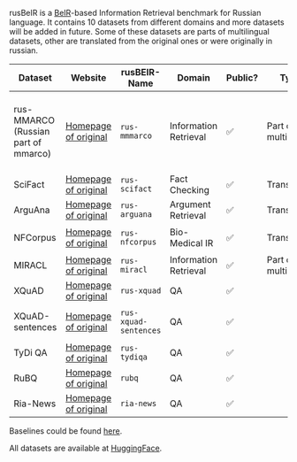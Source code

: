 rusBeIR is a [BeIR](https://github.com/beir-cellar/beir)-based Information Retrieval benchmark for Russian language.
It contains 10 datasets from different domains and more datasets will be added in future. Some of these datasets are parts of multilingual datasets, other are translated from the original ones or were originally in russian. 

 Dataset   | Website | rusBEIR-Name | Domain | Public? | Type | Splits | Queries  | Corpus | Download | 
| -------- | -----| ---------| ------- | --------- |----------- | ----------- | ----------- |----------- | ------------------ |
| rus-MMARCO <br> (Russian part of mmarco) | [Homepage of original](https://huggingface.co/datasets/unicamp-dl/mmarco)| ``rus-mmmarco`` | Information Retrieval |✅ | Part of multilingual |``train``<br>``dev``|  6,980   |  8.84M     | [rus-mmarco-google](https://huggingface.co/datasets/kngrg/rus-mmarco-google) <br> <br> [rus-mmarco-helsinki](https://huggingface.co/datasets/kngrg/rus-mmarco-helsinki) |
| SciFact| [Homepage of original](https://github.com/allenai/scifact) | ``rus-scifact``| Fact Checking| ✅ | Translated |``train``<br>``test``|  300     |  5K    | [rus-scifact](https://huggingface.co/datasets/kngrg/rus-scifact)| 
| ArguAna    | [Homepage of original](http://argumentation.bplaced.net/arguana/data) | ``rus-arguana``| Argument Retrieval| ✅ | Translated |``test`` | 1,406     |  8.67K    |[rus-arguana](https://huggingface.co/datasets/kngrg/rus-arguana)|
| NFCorpus   | [Homepage of original](https://www.cl.uni-heidelberg.de/statnlpgroup/nfcorpus/) | ``rus-nfcorpus`` | Bio-Medical IR | ✅ | Translated |``train``<br>``dev``<br>``test``|  323     |  3.6K     | [rus-nfcorpus](https://huggingface.co/datasets/kngrg/rus-nfcorpus)|
| MIRACL   | [Homepage of original]() | ``rus-miracl`` | Information Retrieval | ✅ | Part of multilingual |``train``<br>``dev``|     |      | [rus-miracl](https://huggingface.co/datasets/kngrg/rus-miracl)|
| XQuAD   | [Homepage of original]() | ``rus-xquad`` | QA | ✅ |  | |     |      | [rus-xquad](https://huggingface.co/datasets/kngrg/rus-xquad)|
| XQuAD-sentences   | [Homepage of original]() | ``rus-xquad-sentences`` | QA | ✅ | | |     |      | [rus-xquad-sentences](https://huggingface.co/datasets/kngrg/rus-xquad-sentences)|
| TyDi QA   | [Homepage of original]() | ``rus-tydiqa`` | QA | ✅ |  ||     |      | [rus-tydiqa](https://huggingface.co/datasets/kngrg/rus-tydiqa)|
| RuBQ   | [Homepage of original]() | ``rubq`` | QA | ✅ |  ||     |      | [rubq](https://huggingface.co/datasets/kngrg/rubq)|
| Ria-News   | [Homepage of original]() | ``ria-news`` | QA | ✅ |  ||     |      | [ria-news](https://huggingface.co/datasets/kngrg/ria-news)|


Baselines could be found [here](https://docs.google.com/document/d/1F1zHZm36eiK_uhiptbDWAOCyXInBaXQ1ZkpZMLx9eEc/edit?usp=sharing).

All datasets are available at [HuggingFace](https://huggingface.co/collections/kngrg/rusbeir-66e28cb06e3e074be55ac0f3).
